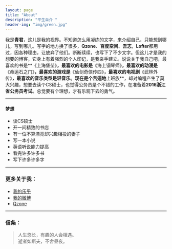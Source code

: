 ```yaml
---
layout: page
title: "About"
description: "平生自介 "
header-img: "img/green.jpg"
---
```



我是**青君**，这儿是我的视界。不知道怎么用凝练的文字，来介绍自己，只能想到哪儿，写到哪儿。写字的地方换了很多，**Qzone**、**百度空间**、**吾志**，**Lofter**都用过，因各种理由，让放弃了他们。断断续续，也写下了不少文字。但这儿才是我的想要的博客，它身上有着强烈的个人印记，是我亲手建立。说说关于我自己吧，最喜欢的书是**《上海堡垒》**，最喜欢的电影是**《海上钢琴师》**，最喜欢的动漫是**《命运石之门》**，最喜欢的游戏是**《仙剑奇侠传四》**，最喜欢的电视剧**《武林外传》**，最喜欢的音乐类型是轻音乐。现在是个苦逼地**上班族**，却对编程产生了莫大兴趣，想要去读个CS硕士，也觉得公务员是个不错的工作，在准备着**2016浙江省公务员考试**。总觉要有个理想，才有乐观下去的勇气。

---

#### 梦想

- 读CS硕士
- 开一间精致的书店
- 有一位不算漂亮却兴趣相投的妻子
- 写一本小说
- 英语听说能力提高
- 看完许多许多书
- 写下许多许多字

---

### 更多关于我：


- [我的乐乎](http://hiiloveyou.lofter.com/)
- [我的微博](http://weibo.com/iwangu)
- [Qzone](http://user.qzone.qq.com/919094850//)

---

### 信条：


>人生悠长，有趣的人会相遇。  
逝者如斯夫，不舍昼夜。










